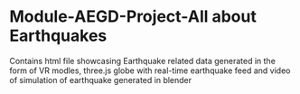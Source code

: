 # Module-AEGD-Project-All about Earthquakes
 Contains html file showcasing Earthquake related data generated in the form of VR modles, three.js globe with real-time earthquake feed and video of simulation of earthquake generated in blender

